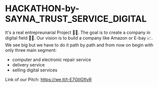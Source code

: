 # HACKATHON-by-SAYNA_TRUST_SERVICE_DIGITAL
It's a real entrepreunarial Project 👨‍🏭. 
The goal is to create a company in digital field 👩‍💻. 
Our vision is to build a company like Amazon or E-bay 📈. 
We see big but we have to do it path by path and from now on begin with only three main segment:
 - computer and electronic repair service
 - delivery service
 - selling digital services

Link of our Pitch: https://we.tl/t-E7GtIGfIvR
